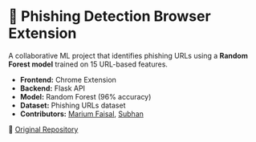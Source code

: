 # 🧩 Phishing Detection Browser Extension

A collaborative ML project that identifies phishing URLs using a **Random Forest model** trained on 15 URL-based features.

- **Frontend:** Chrome Extension  
- **Backend:** Flask API  
- **Model:** Random Forest (96% accuracy)  
- **Dataset:** Phishing URLs dataset  
- **Contributors:** [Marium Faisal](https://github.com/imarium19), [Subhan](https://github.com/subhan-uf)

🔗 [Original Repository](https://github.com/subhan-uf/phishing-detection)
